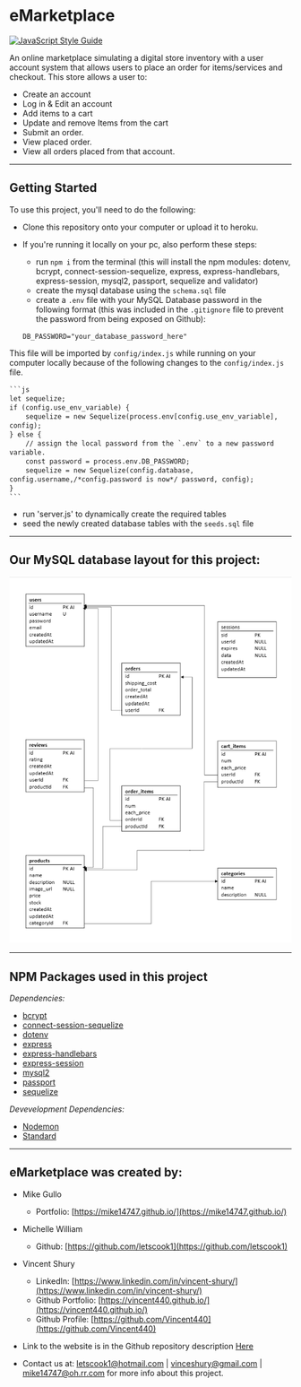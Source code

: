# eMarketplace
[![JavaScript Style Guide](https://img.shields.io/badge/code_style-standard-brightgreen.svg)](https://standardjs.com)


An online marketplace simulating a digital store inventory with a user account system that allows users to place an order for items/services and checkout.
This store allows a user to:
* Create an account
* Log in & Edit an account
* Add items to a cart
* Update and remove Items from the cart
* Submit an order. 
* View placed order.
* View all orders placed from that account.

---

## Getting Started

To use this project, you'll need to do the following:

* Clone this repository onto your computer or upload it to heroku.

* If you're running it locally on your pc, also perform these steps:

    * run `npm i` from the terminal (this will install the npm modules: dotenv, bcrypt, connect-session-sequelize, express, express-handlebars, express-session, mysql2, passport, sequelize and validator)
    * create the mysql database using the `schema.sql` file
    * create a `.env` file with your MySQL Database password in the following format 
     (this was included in the `.gitignore` file to prevent the password from being exposed on Github):
    ```
    DB_PASSWORD="your_database_password_here"
    ```

This file will be imported by `config/index.js` while running on your computer locally because of the following changes to the `config/index.js` file.

    ```js
    let sequelize;
    if (config.use_env_variable) {
        sequelize = new Sequelize(process.env[config.use_env_variable], config);
    } else {
        // assign the local password from the `.env` to a new password variable. 
        const password = process.env.DB_PASSWORD;
        sequelize = new Sequelize(config.database, config.username,/*config.password is now*/ password, config);
    }
    ```

* run 'server.js' to dynamically create the required tables
* seed the newly created database tables with the `seeds.sql` file




---

## Our MySQL database layout for this project:

![MySQL Layout](./public/images/project2_database.png)

---

## NPM Packages used in this project
*Dependencies:*
* [bcrypt](https://www.npmjs.com/package/bcrypt)
* [connect-session-sequelize](https://www.npmjs.com/package/connect-session-sequelize)
* [dotenv](https://www.npmjs.com/package/dotenv)
* [express](https://www.npmjs.com/package/express)
* [express-handlebars](https://www.npmjs.com/package/express-handlebars)
* [express-session](https://www.npmjs.com/package/express-session)
* [mysql2](https://www.npmjs.com/package/mysql2)
* [passport](https://www.npmjs.com/package/passport)
* [sequelize](https://www.npmjs.com/package/sequelize)

*Devevelopment Dependencies:*
* [Nodemon](https://www.npmjs.com/package/nodemon)
* [Standard](https://www.npmjs.com/package/standard)

---

## eMarketplace was created by:

* Mike Gullo
    * Portfolio: [https://mike14747.github.io/](https://mike14747.github.io/)
* Michelle William
    * Github: [https://github.com/letscook1](https://github.com/letscook1)
* Vincent Shury
    * LinkedIn: [https://www.linkedin.com/in/vincent-shury/](https://www.linkedin.com/in/vincent-shury/)
    * Github Portfolio: [https://vincent440.github.io/](https://vincent440.github.io/)
    * Github Profile: [https://github.com/Vincent440](https://github.com/Vincent440) 
* Link to the website is in the Github repository description [Here](#repo-meta-edit)

* Contact us at: letscook1@hotmail.com | vinceshury@gmail.com | mike14747@oh.rr.com for more info about this project.